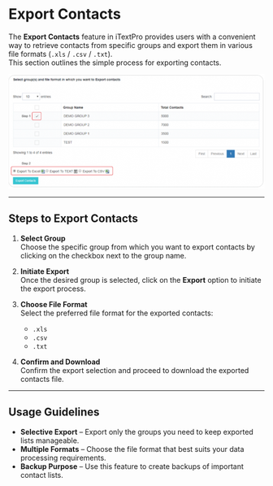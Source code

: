 # Export Contacts

The **Export Contacts** feature in iTextPro provides users with a convenient way to retrieve contacts from specific groups and export them in various file formats (`.xls` / `.csv` / `.txt`).  
This section outlines the simple process for exporting contacts.

![Export Contacts](images/export1.png)

---

## Steps to Export Contacts

1. **Select Group**  
   Choose the specific group from which you want to export contacts by clicking on the checkbox next to the group name.

2. **Initiate Export**  
   Once the desired group is selected, click on the **Export** option to initiate the export process.

3. **Choose File Format**  
   Select the preferred file format for the exported contacts:  
   - `.xls`  
   - `.csv`  
   - `.txt`  

4. **Confirm and Download**  
   Confirm the export selection and proceed to download the exported contacts file.

---

## Usage Guidelines

- **Selective Export** – Export only the groups you need to keep exported lists manageable.  
- **Multiple Formats** – Choose the file format that best suits your data processing requirements.  
- **Backup Purpose** – Use this feature to create backups of important contact lists.  

